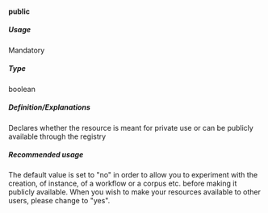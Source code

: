 #### public

##### Usage

Mandatory

##### Type

boolean

##### Definition/Explanations

Declares whether the resource is meant for private use or can be publicly available through the registry

##### Recommended usage

The default value is set to "no" in order to allow you to experiment with the creation, of instance, of a workflow or a corpus etc. before making it publicly available. When you wish to make your resources available to other users, please change to "yes".







